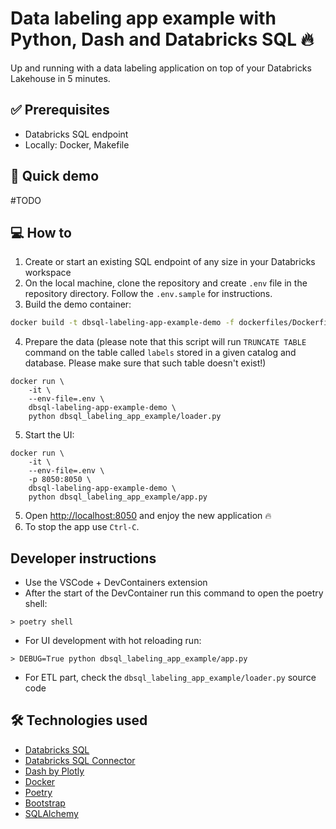 # Data labeling app example with Python, Dash and Databricks SQL 🔥

Up and running with a data labeling application on top of your Databricks Lakehouse in 5 minutes.

## ✅ Prerequisites

- Databricks SQL endpoint
- Locally: Docker, Makefile

## 👀 Quick demo

#TODO 

## 💻 How to 

1. Create or start an existing SQL endpoint of any size in your Databricks workspace
2. On the local machine, clone the repository and create `.env` file in the repository directory. Follow the `.env.sample` for instructions. 
3. Build the demo container:

```bash
docker build -t dbsql-labeling-app-example-demo -f dockerfiles/Dockerfile.demo .
```

4. Prepare the data (please note that this script will run `TRUNCATE TABLE` command on the table called `labels` stored in a given catalog and database. Please make sure that such table doesn't exist!)

```
docker run \
    -it \
    --env-file=.env \
    dbsql-labeling-app-example-demo \
    python dbsql_labeling_app_example/loader.py
```

5. Start the UI:

```
docker run \
    -it \
    --env-file=.env \
    -p 8050:8050 \
    dbsql-labeling-app-example-demo \
    python dbsql_labeling_app_example/app.py
```

5. Open [http://localhost:8050](http://localhost:8050) and enjoy the new application 🔥
6. To stop the app use `Ctrl-C`.

## Developer instructions

- Use the VSCode + DevContainers extension
- After the start of the DevContainer run this command to open the poetry shell:

```
> poetry shell
``` 

- For UI development with hot reloading run:

```
> DEBUG=True python dbsql_labeling_app_example/app.py
```

- For ETL part, check the `dbsql_labeling_app_example/loader.py` source code

## 🛠️ Technologies used

- [Databricks SQL](https://www.databricks.com/product/databricks-sql)
- [Databricks SQL Connector](https://docs.databricks.com/dev-tools/python-sql-connector.html)
- [Dash by Plotly](https://plotly.com/dash/)
- [Docker](https://www.docker.com/)
- [Poetry](https://python-poetry.org/)
- [Bootstrap](https://getbootstrap.com/)
- [SQLAlchemy](https://www.sqlalchemy.org/)